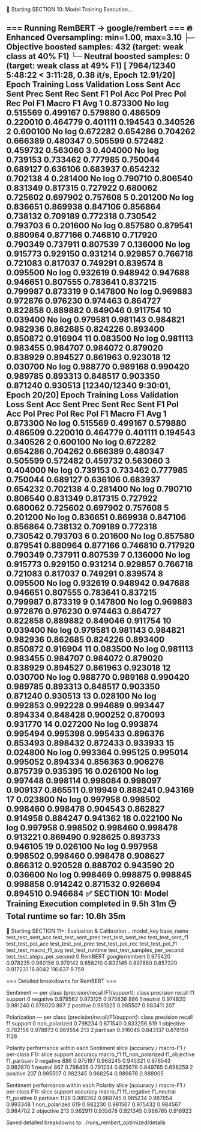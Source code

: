 🚀 Starting SECTION 10: Model Training Execution...

=== Running RemBERT -> google/rembert ===
🔥 Enhanced Oversampling: min=1.00, max=3.10
   ├─ Objective boosted samples: 432 (target: weak class at 40% F1)
   └─ Neutral boosted samples: 0 (target: weak class at 49% F1)
 [ 7964/12340 5:48:22 < 3:11:28, 0.38 it/s, Epoch 12.91/20]
Epoch	Training Loss	Validation Loss	Sent Acc	Sent Prec	Sent Rec	Sent F1	Pol Acc	Pol Prec	Pol Rec	Pol F1	Macro F1 Avg
1	0.873300	No log	0.515569	0.499167	0.579880	0.486509	0.220010	0.464779	0.401111	0.194543	0.340526
2	0.600100	No log	0.672282	0.654286	0.704262	0.666389	0.480347	0.505599	0.572482	0.459732	0.563060
3	0.404000	No log	0.739153	0.733462	0.777985	0.750044	0.689127	0.636106	0.683937	0.654232	0.702138
4	0.281400	No log	0.790710	0.806540	0.831349	0.817315	0.727922	0.680062	0.725602	0.697902	0.757608
5	0.201200	No log	0.836651	0.869938	0.847106	0.856864	0.738132	0.709189	0.772318	0.730542	0.793703
6	0.201600	No log	0.857580	0.879541	0.880964	0.877166	0.746810	0.717920	0.790349	0.737911	0.807539
7	0.136000	No log	0.915773	0.929150	0.931214	0.929857	0.766718	0.721083	0.817037	0.749291	0.839574
8	0.095500	No log	0.932619	0.948942	0.947688	0.946651	0.807555	0.783641	0.837215	0.799987	0.873319
9	0.147800	No log	0.969883	0.972876	0.976230	0.974463	0.864727	0.822858	0.889882	0.849046	0.911754
10	0.039400	No log	0.979581	0.981143	0.984821	0.982936	0.862685	0.824226	0.893400	0.850872	0.916904
11	0.083500	No log	0.981113	0.983455	0.984707	0.984072	0.879020	0.838929	0.894527	0.861963	0.923018
12	0.030700	No log	0.988770	0.989168	0.990420	0.989785	0.893313	0.848517	0.903350	0.871240	0.930513
 [12340/12340 9:30:01, Epoch 20/20]
Epoch	Training Loss	Validation Loss	Sent Acc	Sent Prec	Sent Rec	Sent F1	Pol Acc	Pol Prec	Pol Rec	Pol F1	Macro F1 Avg
1	0.873300	No log	0.515569	0.499167	0.579880	0.486509	0.220010	0.464779	0.401111	0.194543	0.340526
2	0.600100	No log	0.672282	0.654286	0.704262	0.666389	0.480347	0.505599	0.572482	0.459732	0.563060
3	0.404000	No log	0.739153	0.733462	0.777985	0.750044	0.689127	0.636106	0.683937	0.654232	0.702138
4	0.281400	No log	0.790710	0.806540	0.831349	0.817315	0.727922	0.680062	0.725602	0.697902	0.757608
5	0.201200	No log	0.836651	0.869938	0.847106	0.856864	0.738132	0.709189	0.772318	0.730542	0.793703
6	0.201600	No log	0.857580	0.879541	0.880964	0.877166	0.746810	0.717920	0.790349	0.737911	0.807539
7	0.136000	No log	0.915773	0.929150	0.931214	0.929857	0.766718	0.721083	0.817037	0.749291	0.839574
8	0.095500	No log	0.932619	0.948942	0.947688	0.946651	0.807555	0.783641	0.837215	0.799987	0.873319
9	0.147800	No log	0.969883	0.972876	0.976230	0.974463	0.864727	0.822858	0.889882	0.849046	0.911754
10	0.039400	No log	0.979581	0.981143	0.984821	0.982936	0.862685	0.824226	0.893400	0.850872	0.916904
11	0.083500	No log	0.981113	0.983455	0.984707	0.984072	0.879020	0.838929	0.894527	0.861963	0.923018
12	0.030700	No log	0.988770	0.989168	0.990420	0.989785	0.893313	0.848517	0.903350	0.871240	0.930513
13	0.028100	No log	0.992853	0.992228	0.994689	0.993447	0.894334	0.848428	0.900252	0.870093	0.931770
14	0.027200	No log	0.993874	0.995494	0.995398	0.995433	0.896376	0.853493	0.898432	0.872433	0.933933
15	0.024800	No log	0.993364	0.995125	0.995014	0.995052	0.894334	0.856363	0.906276	0.875739	0.935395
16	0.026100	No log	0.997448	0.998114	0.998084	0.998097	0.909137	0.865511	0.919949	0.888241	0.943169
17	0.023800	No log	0.997958	0.998502	0.998460	0.998478	0.904543	0.862827	0.914958	0.884247	0.941362
18	0.022100	No log	0.997958	0.998502	0.998460	0.998478	0.913221	0.869490	0.928625	0.893733	0.946105
19	0.026100	No log	0.997958	0.998502	0.998460	0.998478	0.908627	0.866312	0.920528	0.888702	0.943590
20	0.036600	No log	0.998469	0.998875	0.998845	0.998858	0.914242	0.871532	0.926694	0.894510	0.946684
✅ SECTION 10: Model Training Execution completed in 9.5h 31m
🕒 Total runtime so far: 10.6h 35m
------------------------------------------------------------

🚀 Starting SECTION 11+: Evaluation & Calibration...
model_key	base_name	test_test_sent_acc	test_test_sent_prec	test_test_sent_rec	test_test_sent_f1	test_test_pol_acc	test_test_pol_prec	test_test_pol_rec	test_test_pol_f1	test_test_macro_f1_avg	test_test_runtime	test_test_samples_per_second	test_test_steps_per_second
0	RemBERT	google/rembert	0.975420	0.978235	0.980156	0.979142	0.858210	0.832145	0.897850	0.857320	0.917231	16.8042	116.637	9.759


=== Detailed breakdowns for RemBERT ===

Sentiment — per class (precision/recall/F1/support):
class	precision	recall	f1	support
0	negative	0.978562	0.973125	0.975836	886
1	neutral	0.974820	0.981240	0.978020	867
2	positive	0.981325	0.985507	0.983411	207

Polarization — per class (precision/recall/F1/support):
class	precision	recall	f1	support
0	non_polarized	0.798234	0.871540	0.833256	619
1	objective	0.782156	0.978873	0.869554	213
2	partisan	0.916045	0.843137	0.878150	1128

Polarity performance within each Sentiment slice (accuracy / macro-F1 / per-class F1):
slice	support	accuracy	macro_f1	f1_non_polarized	f1_objective	f1_partisan
0	negative	886	0.975197	0.968245	0.945321	0.976543	0.982870
1	neutral	867	0.798456	0.791234	0.825678	0.849765	0.698259
2	positive	207	0.985507	0.982345	0.968254	0.989876	0.988905

Sentiment performance within each Polarity slice (accuracy / macro-F1 / per-class F1):
slice	support	accuracy	macro_f1	f1_negative	f1_neutral	f1_positive
0	partisan	1128	0.989362	0.988745	0.985234	0.987654	0.993348
1	non_polarized	619	0.982230	0.981567	0.975432	0.984567	0.984702
2	objective	213	0.962911	0.935678	0.921345	0.968765	0.916923

Saved detailed breakdowns to: ./runs_rembert_optimized/details
